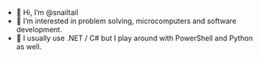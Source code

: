 - 👋 Hi, I’m @snailtail
- 👀 I’m interested in problem solving, microcomputers and software development.
- 🌱 I usually use .NET / C# but I play around with PowerShell and Python as well.


<!---
snailtail/snailtail is a ✨ special ✨ repository because its `README.md` (this file) appears on your GitHub profile.
You can click the Preview link to take a look at your changes.
--->
